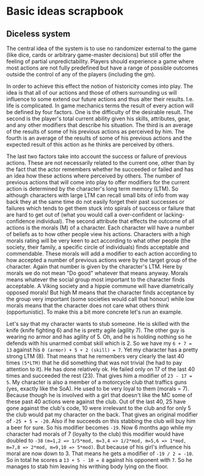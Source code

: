 # Basic ideas scrapbook

## Diceless system

The central idea of the system is to use no randomizer external to the game \(like dice, cards or arbitrary game-master decisions\) but still offer the feeling of partial unpredictability. Players should experience a game where most actions are not fully predefined but have a range of possible outcomes outside the control of any of the players \(including the gm\).

In order to achieve this effect the notion of historicity comes into play. The idea is that all of our actions and those of others surrounding us will influence to some extend our future actions and thus alter their results. I.e. life is complicated. In game mechanics terms the result of every action will be defined by four factors. One is the difficulty of the desirable result. The second is the player's total current ability given his skills, attributes, gear, and any other modifiers that describe his situation. The third is an average of the results of some of his previous actions as perceived by him. The fourth is an average of the results of some of his previous actions and the expected result of this action as he thinks are perceived by others.

The last two factors take into account the success or failure of previous actions. These are not necessarily related to the current one, other than by the fact that the actor remembers whether he succeeded or failed and has an idea how these actions where perceived by others. The number of previous actions that will come into play to offer modifiers for the current action is determined by the character's long term memory \(LTM\). So although characters with large LTM can recall small bits of info from way back they at the same time do not easily forget their past successes or failures which tends to get them stuck into spirals of success or failure that are hard to get out of \(what you would call a over-confident or lacking-confidence individual\). The second attribute that effects the outcome of all actions is the morals \(M\) of a character. Each character will have a number of beliefs as to how other people view his actions. Characters with a high morals rating will be very keen to act according to what other people \(the society, their family, a specific circle of individuals\) finds acceptable and commendable. These morals will add a modifier to each action according to how accepted a number of previous actions were by the target group of the character. Again that number is given by the character's LTM. Here by morals we do not mean "Do good" whatever that means anyway. Morals means whatever the social group most important to the character finds acceptable. A Viking society and a hippie commune will have diametrically opposed morals! But high M means that the character finds acceptance by the group very important \(some societies would call that honour\) while low morals means that the character does not care what others think \(opportunistic\). To make this a bit more concrete let's run an example.

Let's say that my character wants to stub someone. He is skilled with the knife \(knife fighting 6\) and he is pretty agile \(agility 7\). The other guy is wearing no armor and has agility of 5. Oh, and he is holding nothing so he defends with his unarmed combat skill which is 2. So we have my `6 + 7 = 13` against his `0 (armor) + 5 + 2 (skill) = 7`. Yet my character has a pretty strong LTM \(8\). That means that he remembers very clearly the last 40 times `(5*LTM)` that he did something that was not trivial \(he had to pay attention to it\). He has done relatively ok. He failed only on 17 of the last 40 times and succeeded the rest \(23\). That gives him a modifier of `23 - 17 = 5`. My character is also a member of a motorcycle club that traffics guns \(yes, exactly like the SoA\). He used to be very loyal to them \(morals = 7\). Because though he is involved with a girl that doesn't like the MC some of these past 40 actions were against the club. Out of the last 40, 25 have gone against the club's code, 10 were irrelevant to the club and for only 5 the club would pat my character on the back. That gives an original modifier of `-25 + 5 = -20`. Also if he succeeds on this stabbing the club will buy him a beer for sure. So his modifier becomes `-19`. Now 6 months ago while my character had morals of 7 \(loyalty to the club\) this modifier would have doubled to `-38` `(m=1,2 => 1/5*mod, m=3,4 => 1/2*mod, m=5,6 => 1*mod, m=7,8 => 2*mod, m=9,10 => 5*mod)`. But because of his girl's influence his moral are now down to 3. That means he gets a modifier of `-19 / 2 = -10`. So in total he scores a `13 + 5 - 10 = 8` against his opponent with `7`. So he manages to stab him leaving his writhing body lying on the floor.


